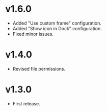 v1.6.0
======

 - Added "Use custom frame" configuration.
 - Added "Show icon in Dock" configuration.
 - Fixed minor issues.

v1.4.0
======

 - Revised file permissions.

v1.3.0
======

 - First release.
